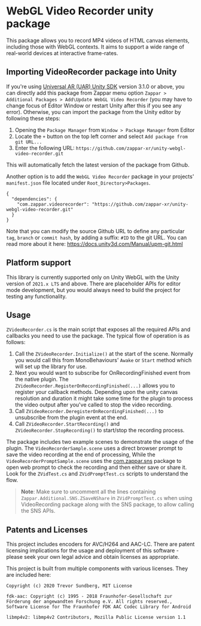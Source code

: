 # WebGL Video Recorder unity package

This package allows you to record MP4 videos of HTML canvas elements, including those with WebGL contexts. It aims to support a wide range of real-world devices at interactive frame-rates.

## Importing VideoRecorder package into Unity

If you're using [Universal AR (UAR) Unity SDK](https://github.com/zappar-xr/universal-ar-unity) version 3.1.0 or above, you can directly add this package from Zappar menu option `Zappar > Additional Packages > Add\Update WebGL Video Recorder` (you may have to change focus of Editor Window or restart Unity after this if you see any error). Otherwise, you can import the package from the Unity editor by following these steps:
1. Opening the `Package Manager` from `Window > Package Manager` from Editor
2. Locate the `+` button on the top left corner and select `Add package from git URL...`
3. Enter the following URL: `https://github.com/zappar-xr/unity-webgl-video-recorder.git`

This will automatically fetch the latest version of the package from Github.

Another option is to add the `WebGL Video Recorder` package in your projects' `manifest.json` file located under `Root_Directory>Packages`.

```
{
  "dependencies": {
    "com.zappar.videorecorder": "https://github.com/zappar-xr/unity-webgl-video-recorder.git"
  }
}
```

Note that you can modify the source Github URL to define any particular `tag`, `branch` or `commit hash`, by adding a suffix: `#ID` to the git URL. You can read more about it here: https://docs.unity3d.com/Manual/upm-git.html

## Platform support

This library is currently supported only on Unity WebGL with the Unity version of `2021.x LTS` and above. There are placeholder APIs for editor mode development, but you would always need to build the project for testing any functionality.


## Usage

`ZVideoRecorder.cs` is the main script that exposes all the required APIs and callbacks you need to use the package. The typical flow of operation is as follows:
1. Call the `ZVideoRecorder.Initialize()` at the start of the scene. Normally you would call this from MonoBehaviours' `Awake` or `Start` method which will set up the library for use.
2. Next you would want to subscribe for OnRecordingFinished event from the native plugin. The `ZVideoRecorder.RegisterOnRecordingFinished(...)` allows you to register your callback methods. Depending upon the unity canvas resolution and duration it might take some time for the plugin to process the video output after you've called to stop the video recording.
3. Call `ZVideoRecorder.DeregisterOnRecordingFinished(...)` to unsubscribe from the plugin event at the end.
4. Call `ZVideoRecorder.StartRecording()` and `ZVideoRecorder.StopRecording()` to start/stop the recording process.

The package includes two example scenes to demonstrate the usage of the plugin. The `VideoRecorderSample.scene` uses a direct browser prompt to save the video recording at the end of processing, While the `VideoRecorderPromptSample.scene` uses the [com.zappar.sns](https://github.com/zappar-xr/unity-webgl-sns) package to open web prompt to check the recording and then either save or share it. Look for the `ZVidTest.cs` and `ZVidPromptTest.cs` scripts to understand the flow.


> **Note**: Make sure to uncomment all the lines containing `Zappar.Additional.SNS.ZSaveNShare` in `ZVidPromptTest.cs` when using VideoRecording package along with the SNS package, to allow calling the SNS APIs.


## Patents and Licenses

This project includes encoders for AVC/H264 and AAC-LC. There are patent licensing implications for the usage and deployment of this software - please seek your own legal advice and obtain licenses as appropriate.

This project is built from multiple components with various licenses. They are included here:
```
Copyright (c) 2020 Trevor Sundberg, MIT License
```
```
fdk-aac: Copyright (c) 1995 - 2018 Fraunhofer-Gesellschaft zur Förderung der angewandten Forschung e.V. All rights reserved., Software License for The Fraunhofer FDK AAC Codec Library for Android
```
```
libmp4v2: libmp4v2 Contributors, Mozilla Public License version 1.1
```